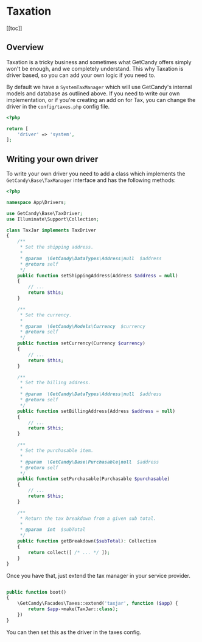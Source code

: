 # Taxation

[[toc]]

## Overview

Taxation is a tricky business and sometimes what GetCandy offers simply won't be enough, and we completely understand. This why Taxation is driver based, so you can add your own logic if you need to.

By default we have a `SystemTaxManager` which will use GetCandy's internal models and database as outlined above. If you need to write our own implementation, or if you're creating an add on for Tax, you can change the driver in the `config/taxes.php` config file.

```php
<?php

return [
    'driver' => 'system',
];
```

## Writing your own driver

To write your own driver you need to add a class which implements the `GetCandy\Base\TaxManager` interface and has the following methods:

```php
<?php

namespace App\Drivers;

use GetCandy\Base\TaxDriver;
use Illuminate\Support\Collection;

class TaxJar implements TaxDriver
{
    /**
     * Set the shipping address.
     *
     * @param  \GetCandy\DataTypes\Address|null  $address
     * @return self
     */
    public function setShippingAddress(Address $address = null)
    {
        // ...
        return $this;
    }

    /**
     * Set the currency.
     *
     * @param  \GetCandy\Models\Currency  $currency
     * @return self
     */
    public function setCurrency(Currency $currency)
    {
        // ...
        return $this;
    }

    /**
     * Set the billing address.
     *
     * @param  \GetCandy\DataTypes\Address|null  $address
     * @return self
     */
    public function setBillingAddress(Address $address = null)
    {
        // ...
        return $this;
    }

    /**
     * Set the purchasable item.
     *
     * @param  \GetCandy\Base\Purchasable|null  $address
     * @return self
     */
    public function setPurchasable(Purchasable $purchasable)
    {
        // ...
        return $this;
    }

    /**
     * Return the tax breakdown from a given sub total.
     *
     * @param  int  $subTotal
     */
    public function getBreakdown($subTotal): Collection
    {
        return collect([ /* ... */ ]);
    }
}
```

Once you have that, just extend the tax manager in your service provider.

```php

public function boot()
{
    \GetCandy\Facades\Taxes::extend('taxjar', function ($app) {
        return $app->make(TaxJar::class);
    })
}
```

You can then set this as the driver in the taxes config.
